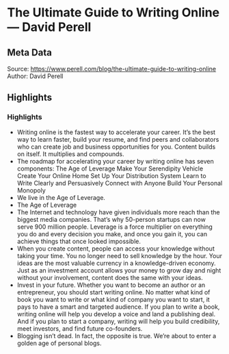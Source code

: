 # The Ultimate Guide to Writing Online — David Perell

## Meta Data

Source:  https://www.perell.com/blog/the-ultimate-guide-to-writing-online 
Author: David Perell

## Highlights

### Highlights

- Writing online is the fastest way to accelerate your career.
  It’s the best way to learn faster, build your resume, and find peers and collaborators who can create job and business opportunities for you.
  Content builds on itself. It multiplies and compounds.
- The roadmap for accelerating your career by writing online has seven components:
  The Age of Leverage
  Make Your Serendipity Vehicle
  Create Your Online Home
  Set Up Your Distribution System
  Learn to Write Clearly and Persuasively
  Connect with Anyone
  Build Your Personal Monopoly
- We live in the Age of Leverage.
- The Age of Leverage
- The Internet and technology have given individuals more reach than the biggest media companies. That’s why 50-person startups can now serve 900 million people. Leverage is a force multiplier on everything you do and every decision you make, and once you gain it, you can achieve things that once looked impossible.
- When you create content, people can access your knowledge without taking your time. You no longer need to sell knowledge by the hour. Your ideas are the most valuable currency in a knowledge-driven economy. Just as an investment account allows your money to grow day and night without your involvement, content does the same with your ideas.
- Invest in your future. Whether you want to become an author or an entrepreneur, you should start writing online. No matter what kind of book you want to write or what kind of company you want to start, it pays to have a smart and targeted audience. If you plan to write a book, writing online will help you develop a voice and land a publishing deal. And if you plan to start a company, writing will help you build credibility, meet investors, and find future co-founders.
- Blogging isn’t dead. In fact, the opposite is true. We’re about to enter a golden age of personal blogs.
